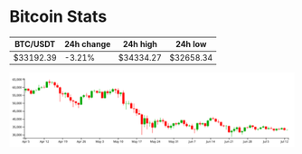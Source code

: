 # Bitcoin Stats

BTC/USDT|24h change|24h high|24h low|
|---|---|---|---|
|$33192.39|-3.21%|$34334.27|$32658.34|

<img src="./chart.svg">
